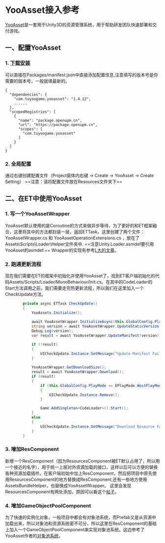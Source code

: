 # YooAsset接入参考
[YooAsset](https://github.com/tuyoogame/YooAsset)是一套用于Unity3D的资源管理系统，用于帮助研发团队快速部署和交付游戏。

## 一、配置YooAsset
### 1. [下载安装](https://www.yooasset.com/docs/guide-editor/QuickStart)
可以直接在Packages/manifest.json中直接添加配置信息,注意填写的版本号是你需要的版本号，一般就填最新的。

```
{
  "dependencies": {
    "com.tuyoogame.yooasset": "1.4.12",
    ......
  },
  "scopedRegistries": [
    {
      "name": "package.openupm.cn",
      "url": "https://package.openupm.cn",
      "scopes": [
        "com.tuyoogame.yooasset"
      ]
    }
  ]
}
```
### 2. 全局配置
通过右键创建配置文件（Project窗体内右键 -> Create -> YooAsset -> Create Setting）
==注意：请将配置文件放在Resources文件夹下==

## 二、在ET中使用YooAsset
### 1. 写一个YooAssetWrapper
YooAsset默认使用的是Coroutine的方式来做异步等待，为了更好的和ET框架融合，这里将其中的方法都封装一层，返回ETTask。这里创建了两个文件：YooAssetWrapper.cs 和 YooAssetOperationExtensions.cs ，放在了Assets\Scripts\Loader\Helper文件夹中.
==注意Unity.Loader.asmdef要引用YooAsset的asmdef.==
Wrapper的实现有参考[L大的文章](http://www.liuocean.com/2022/07/16/ji-yu-ecs-she-ji-xia-de-jia-zai-guan-li/)。
### 2. 跑通更新流程
现在我们需要在ET的框架中初始化并使用YooAsset了，找到ET客户端初始化的代码Assets/Scripts/Loader/MonoBehaviour/Init.cs。在其中的CodeLoader的Start方法调用之前，我们需要走完热更新流程，所以我们在这里加入一个CheckUpdate方法。

```C#
		private async ETTask CheckUpdate()
		{
			YooAssets.Initialize();
			
			await YooAssetWrapper.InitializeAsync(this.GlobalConfig.PlayMode);
			string version = await YooAssetWrapper.UpdateStaticVersion();
			Debug.Log(version);
			var result = await YooAssetWrapper.UpdateManifest(version);

			if (!result)
			{
				UICheckUpdate.Instance.SetMessage("Update Manifest Failed");
			}
			
			YooAssetWrapper.GetDownloadSize();
			result = await YooAssetWrapper.Download();
			if (result)
			{
				if (this.GlobalConfig.PlayMode == EPlayMode.HostPlayMode)
				{
					UICheckUpdate.Instance.Remove();
				}

				Game.AddSingleton<CodeLoader>().Start();
			}
			else
			{
				UICheckUpdate.Instance.SetMessage("Download Resource Failed");
			}
		}
```

### 3. 增加ResComponent
新增一个ResComponent（因为ResourcesComponent被ET默认占用了，所以用一个接近的名字），用于统一上层对外资源加载的接口，这样以后可以方便的替换各种资源加载插件。在客户端初始中加上ResComponent，然后把项目中原先使用ResourcesComponent的地方替换成ResComponent,还有一些地方使用AssetsBundleHelper，也替换成YooAssetWrapper。
这里会发现ResourcesComponent有两处添加，原因可以看这个[帖子](https://et-framework.cn/d/813-resourcescomponent)。

### 4. 增加GameObjectPoolComponent
为了快速的实例化对象，一般项目中都会有对象池系统，而Prefab又是从资源中加载出来，所以对象池和资源系统密不可分，所以这里在ResComponent的基础上加入一个GameObjectPoolComponent来实现对象池系统。这边参考了YooAsset作者的[对象池系统](https://github.com/gmhevinci/UniFramework/tree/main/UniFramework/UniPooling)。